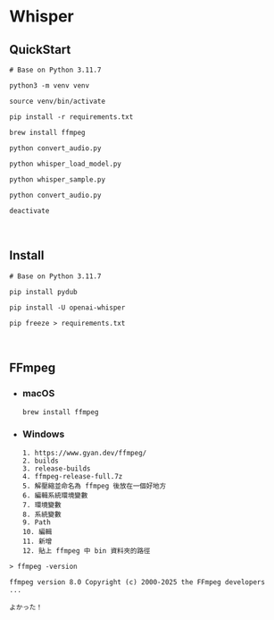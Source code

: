 Whisper
=====
QuickStart
-----
```
# Base on Python 3.11.7

python3 -m venv venv

source venv/bin/activate

pip install -r requirements.txt
```
```
brew install ffmpeg
```
```
python convert_audio.py

python whisper_load_model.py

python whisper_sample.py

python convert_audio.py
```
```
deactivate
```
<br />

Install
-----
```
# Base on Python 3.11.7

pip install pydub

pip install -U openai-whisper
```
```
pip freeze > requirements.txt
```
<br />

FFmpeg
-----
* ### macOS
    ```
    brew install ffmpeg
    ```
* ### Windows
    ```
    1. https://www.gyan.dev/ffmpeg/
    2. builds
    3. release-builds
    4. ffmpeg-release-full.7z
    5. 解壓縮並命名為 ffmpeg 後放在一個好地方
    6. 編輯系統環境變數
    7. 環境變數
    8. 系統變數
    9. Path
    10. 編輯
    11. 新增
    12. 貼上 ffmpeg 中 bin 資料夾的路徑
    ```
```
> ffmpeg -version

ffmpeg version 8.0 Copyright (c) 2000-2025 the FFmpeg developers
...

よかった！
```
<br />
